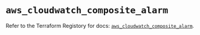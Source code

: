 # `aws_cloudwatch_composite_alarm`

Refer to the Terraform Registory for docs: [`aws_cloudwatch_composite_alarm`](https://www.terraform.io/docs/providers/aws/r/cloudwatch_composite_alarm).
